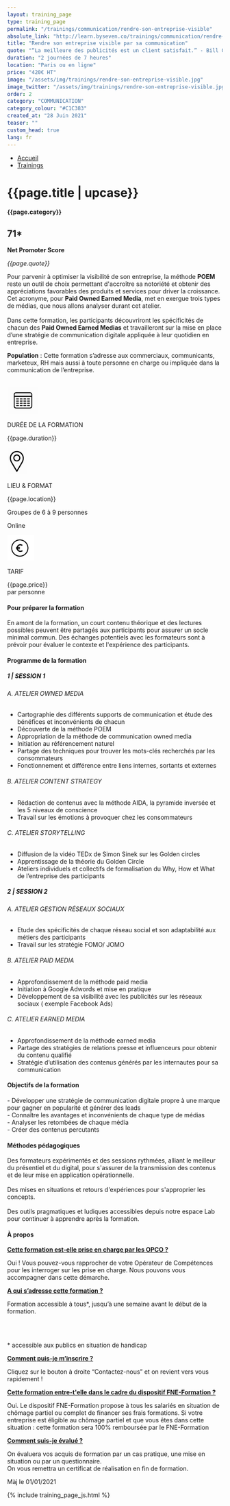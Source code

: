 ```yaml
---
layout: training_page
type: training_page
permalink: "/trainings/communication/rendre-son-entreprise-visible"
absolute_link: "http://learn.byseven.co/trainings/communication/rendre-son-entreprise-visible"
title: "Rendre son entreprise visible par sa communication"
quote: "“La meilleure des publicités est un client satisfait.” - Bill Gates"
duration: "2 journées de 7 heures"
location: "Paris ou en ligne"
price: "420€ HT"
image: "/assets/img/trainings/rendre-son-entreprise-visible.jpg"
image_twitter: "/assets/img/trainings/rendre-son-entreprise-visible.jpg"
order: 2
category: "COMMUNICATION"
category_colour: "#C1C383"
created_at: "28 Juin 2021"
teaser: ""
custom_head: true
lang: fr
---
```


<div class="trainings-breadcrumb">
  <nav aria-label="Breadcrumb" class="breadcrumb">
    <ul>
        <li><a href="/">Accueil</a></li>
        <li><a href="/trainings">Trainings</a></li>
    </ul>
  </nav>
</div>
<div class="training-page-main">
  <div class="training-page-main-banner">
    <div class="training-page-main-banner-left">
      <div>
        <h1 class="training-page-main-banner-left-title">{{page.title | upcase}}</h1>
        <div class='category-score'><h4 class="training-page-main-banner-left-category" style="background: {{page.category_colour}};">{{page.category}}</h4>
          <div class='net-promote-score'><h2>71<span>&#42;</span></h2>
          <p><strong>Net Promoter Score</strong></p>
          </div>
        </div>
        <p class="training-page-main-banner-left-quote"><em>{{page.quote}}</em></p>
      </div>
      <p class="training-page-main-banner-left-description">Pour parvenir à optimiser la visibilité de son entreprise, la méthode <strong>POEM</strong> reste un outil de choix permettant d'accroître sa notoriété et obtenir des appréciations favorables des produits et services pour driver la croissance. Cet acronyme, pour <strong>Paid Owned Earned Media</strong>, met en exergue trois types de médias, que nous allons analyser durant cet atelier.
      <br><br>Dans cette formation, les participants découvriront les spécificités de chacun des <strong>Paid Owned Earned Medias</strong> et travailleront sur la mise en place d’une stratégie de communication digitale appliquée à leur quotidien en entreprise.</p>
      <p><strong>Population</strong> : Cette formation s’adresse aux commerciaux, communicants, marketeux, RH  mais aussi à toute personne en charge ou impliquée dans la communication de l’entreprise. </p>
    </div>
    <div class="training-page-main-banner-right">
      <img src="{{page.image}}" alt="">
    </div>
  </div>
</div>
<div class="training-page-infos" style="background: {{page.category_colour}};">
  <div class="training-pages-infos-date">
    <img src="/assets/img/PICTO_DATE.png" alt="" class='training-page-picto'>
    <div class="traning-pages-info-text">
        <p>DURÉE DE LA FORMATION</p>
        <p>{{page.duration}}</p>
    </div>
  </div>
  <div class="training-pages-infos-place">
    <img src="/assets/img/PICTO_LIEU.png" alt="" class='training-page-picto'>
    <div class="traning-pages-info-text">
        <p>LIEU & FORMAT</p>
        <p>{{page.location}}</p>
        <p>Groupes de 6 à 9 personnes</p>
        <p>Online</p>
    </div>
  </div>
  <div class="training-pages-infos-price">
    <img src="/assets/img/PICTO_TARIFS.png" alt="" class='training-page-picto'>
    <div class="traning-pages-info-text">
        <p class="align">TARIF</p>
        <p>{{page.price}} <br>par personne</p>
    </div>
  </div>
</div>
<div class="training-page-main-description">
  <div class="training-page-main-description-left" >
    <h4 style="text-decoration-color: {{page.category_colour}};">Pour préparer la formation</h4>
    <p>En amont de la formation, un court contenu théorique et des lectures possibles peuvent être partagés aux participants pour assurer un socle minimal commun. Des échanges potentiels avec les formateurs sont à prévoir pour évaluer le contexte et l'expérience des participants.</p>
    <h4 style="text-decoration-color: {{page.category_colour}};">Programme de la formation</h4>
    <h5 style="color: {{page.category_colour}};">1 | SESSION 1</h5>
    <h6>A. ATELIER OWNED MEDIA</h6>
    <ul>
      <li>Cartographie des différents supports de communication et étude des bénéfices et inconvénients de chacun</li>
      <li>Découverte de la méthode POEM</li>
      <li>Appropriation de la méthode de communication owned media</li>
      <li>Initiation au référencement naturel</li>
      <li>Partage des techniques pour trouver les mots-clés recherchés par les consommateurs</li>
      <li>Fonctionnement et différence entre liens internes, sortants et externes</li>
    </ul>
    <h6>B. ATELIER CONTENT STRATEGY</h6>
    <ul>
      <li>Rédaction de contenus avec la méthode AIDA, la pyramide inversée et les 5 niveaux de conscience</li>
      <li>Travail sur les émotions à provoquer chez les consommateurs</li>
    </ul>
    <h6>C. ATELIER STORYTELLING</h6>
    <ul>
      <li>Diffusion de la vidéo TEDx de Simon Sinek sur les Golden circles</li>
      <li>Apprentissage de la théorie du Golden Circle</li>
      <li>Ateliers individuels et collectifs de formalisation du Why, How et What de l’entreprise des participants</li>
    </ul>
    <h5 style="color: {{page.category_colour}};">2 | SESSION 2</h5>
    <h6>A. ATELIER GESTION  RÉSEAUX SOCIAUX</h6>
    <ul>
      <li>Etude des spécificités de chaque réseau social et son adaptabilité aux métiers des participants</li>
      <li>Travail sur les  stratégie FOMO/ JOMO</li>
    </ul>
    <h6>B. ATELIER PAID MEDIA</h6>
    <ul>
      <li>Approfondissement  de la méthode  paid media</li>
      <li>Initiation à Google Adwords et mise en pratique</li>
      <li>Développement de sa visibilité  avec les publicités sur les réseaux sociaux ( exemple Facebook Ads)</li>
    </ul>
    <h6>C. ATELIER EARNED MEDIA</h6>
    <ul>
      <li>Approfondissement  de la méthode  earned media</li>
      <li>Partage des stratégies de relations presse et influenceurs pour obtenir du contenu qualifié</li>
      <li>Stratégie d’utilisation des contenus générés par les internautes pour sa communication</li>
    </ul>
  </div>
  <div class="training-page-main-description-right" >
    <div>
      <h4 style="text-decoration-color: {{page.category_colour}};">Objectifs de la formation</h4>
      <p>
        - Développer une stratégie de communication digitale propre à une marque pour gagner en popularité et générer des leads<br>
        - Connaître les avantages et inconvénients de chaque type de médias<br>
        - Analyser les retombées de chaque média<br>
        - Créer des contenus percutants
      </p>
      <h4 style="text-decoration-color: {{page.category_colour}};">Méthodes pédagogiques</h4>
      <p>
        Des formateurs expérimentés et des sessions rythmées, alliant le meilleur du présentiel et du digital, pour s'assurer de la transmission des contenus et de leur mise en application opérationnelle.
        <br><br>Des mises en situations et retours d'expériences pour s'approprier les concepts.
        <br><br>Des outils pragmatiques et ludiques accessibles depuis notre espace Lab pour continuer à apprendre après la formation.
      </p>
      <h4 style="text-decoration-color: {{page.category_colour}};">À propos</h4>
      <div class="training-page-faq-element">
        <a class='training-page-faq-question-link' data-toggle="collapse" href="#collapse1" role="button" aria-expanded="false" aria-controls="collapse1" style="color: {{page.category_colour}};">
          <div class="training-page-faq-question flex-row-between-centered">
            <p><strong>Cette formation est-elle prise en charge par les OPCO ?</strong></p>
            <i class="fas fa-angle-down fa-2x"></i>
            <i class="fas fa-angle-up fa-2x hidden"></i>
          </div>
        </a>
        <div class="training-page-faq-answer collapse" id="collapse1">
          <p>Oui ! Vous pouvez-vous rapprocher de votre Opérateur de Compétences pour les interroger sur les prise en charge. Nous pouvons vous accompagner dans cette démarche.</p>
        </div>
      </div>
      <div class="training-page-faq-element">
        <a class='training-page-faq-question-link' data-toggle="collapse" href="#collapse2" role="button" aria-expanded="false" aria-controls="collapse2" style="color: {{page.category_colour}};">
          <div class="training-page-faq-question flex-row-between-centered">
            <p><strong>A qui s’adresse cette formation ?</strong></p>
            <i class="fas fa-angle-down fa-2x"></i>
            <i class="fas fa-angle-up fa-2x hidden"></i>
          </div>
        </a>
        <div class="training-page-faq-answer collapse" id="collapse2">
          <p>Formation accessible à tous*, jusqu’à une semaine avant le début de la formation.</p><br><br>
          <p> * accessible aux publics en situation de handicap</p>
        </div>
      </div>
      <div class="training-page-faq-element">
        <a class='training-page-faq-question-link' data-toggle="collapse" href="#collapse3" role="button" aria-expanded="false" aria-controls="collapse3" style="color: {{page.category_colour}};">
          <div class="training-page-faq-question flex-row-between-centered">
            <p><strong>Comment puis-je m’inscrire ?</strong></p>
            <i class="fas fa-angle-down fa-2x"></i>
            <i class="fas fa-angle-up fa-2x hidden"></i>
          </div>
        </a>
        <div class="training-page-faq-answer collapse" id="collapse3">
          <p>Cliquez sur le bouton à droite “Contactez-nous” et on revient vers vous rapidement !</p>
        </div>
      </div>
      <div class="training-page-faq-element">
        <a class='training-page-faq-question-link' data-toggle="collapse" href="#collapse4" role="button" aria-expanded="false" aria-controls="collapse4" style="color: {{page.category_colour}};">
          <div class="training-page-faq-question flex-row-between-centered">
            <p><strong>Cette formation entre-t'elle dans le cadre du dispositif FNE-Formation ?</strong></p>
            <i class="fas fa-angle-down fa-2x"></i>
            <i class="fas fa-angle-up fa-2x hidden"></i>
          </div>
        </a>
        <div class="training-page-faq-answer collapse" id="collapse4">
          <p>Oui. Le dispositif FNE-Formation propose à tous les salariés en situation de chômage partiel ou complet de financer ses frais formations. Si votre entreprise est éligible au chômage partiel et que vous êtes dans cette situation : cette formation sera 100% remboursée par le FNE-Formation</p>
        </div>
      </div>
      <div class="training-page-faq-element">
        <a class='training-page-faq-question-link' data-toggle="collapse" href="#collapse5" role="button" aria-expanded="false" aria-controls="collapse4" style="color: {{page.category_colour}};">
          <div class="training-page-faq-question flex-row-between-centered">
            <p><strong>Comment suis-je évalué ?</strong></p>
            <i class="fas fa-angle-down fa-2x"></i>
            <i class="fas fa-angle-up fa-2x hidden"></i>
          </div>
        </a>
        <div class="training-page-faq-answer collapse" id="collapse5">
          <p>On évaluera vos acquis de formation par un cas pratique, une mise en situation ou par un questionnaire.<br>
          On vous remettra un certificat de réalisation en fin de formation.</p>
        </div>
      </div>
      <div class="training-additional-info">
        <p>Màj le 01/01/2021</p>
      </div>
    </div>
    </div>
  </div>
</div>

{% include training_page_js.html %}

